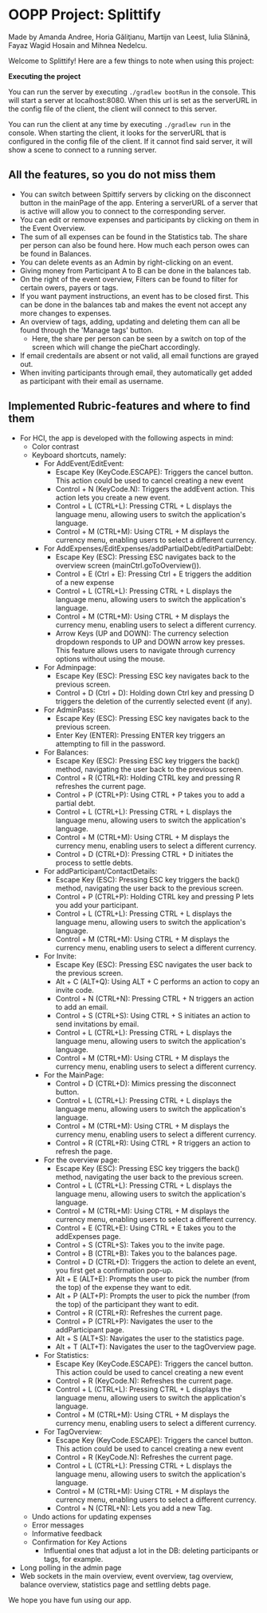 # OOPP Project: Splittify
Made by Amanda Andree, Horia Găliţianu, Martijn van Leest, Iulia Slănină, Fayaz Wagid Hosain and Mihnea Nedelcu.

Welcome to Splittify! Here are a few things to note when using this project:

**Executing the project**

You can run the server by executing `./gradlew bootRun` in the console. This will start a server at localhost:8080.
When this url is set as the serverURL in the config file of the client, the client will connect to this server.

You can run the client at any time by executing `./gradlew run` in the console. When starting the client, it looks for the serverURL that is configured in the config file of the client. If it cannot find said server, it will show a scene to connect to a running server.

**All the features, so you do not miss them**
-
- You can switch between Spittify servers by clicking on the disconnect button in the mainPage of the app. Entering a serverURL of a server that is active will allow you to connect to the corresponding server.
- You can edit or remove expenses and participants by clicking on them in the Event Overview.
- The sum of all expenses can be found in the Statistics tab. The share per person can also be found here. How much each person owes can be found in Balances.
- You can delete events as an Admin by right-clicking on an event.
- Giving money from Participant A to B can be done in the balances tab.
- On the right of the event overview, Filters can be found to filter for certain owers, payers or tags.
- If you want payment instructions, an event has to be closed first. This can be done in the balances tab and makes the event not accept any more changes to expenses.
- An overview of tags, adding, updating and deleting them can all be found through the 'Manage tags' button.
    - Here, the share per person can be seen by a switch on top of the screen which will change the pieChart accordingly.
- If email credentails are absent or not valid, all email functions are grayed out.
- When inviting participants through email, they automatically get added as participant with their email as username.

**Implemented Rubric-features and where to find them**
- 
- For HCI, the app is developed with the following aspects in mind:
    - Color contrast
    - Keyboard shortcuts, namely:
        - For AddEvent/EditEvent:   
          - Escape Key (KeyCode.ESCAPE):
            Triggers the cancel button. This action could be used to cancel creating a new event 
          - Control + N (KeyCode.N):
            Triggers the addEvent action. This action lets you create a new event.
          - Control + L (CTRL+L): Pressing CTRL + L displays the language menu, allowing users to switch the application's language.
          - Control + M (CTRL+M): Using CTRL + M displays the currency menu, enabling users to select a different currency.
        - For AddExpenses/EditExpenses/addPartialDebt/editPartialDebt: 
          - Escape Key (ESC): Pressing ESC navigates back to the overview screen (mainCtrl.goToOverview()). 
          - Control + E (Ctrl + E): Pressing Ctrl + E triggers the addition of a new expense 
          - Control + L (CTRL+L): Pressing CTRL + L displays the language menu, allowing users to switch the application's language.
          - Control + M (CTRL+M): Using CTRL + M displays the currency menu, enabling users to select a different currency.
          - Arrow Keys (UP and DOWN): The currency selection dropdown responds to UP and DOWN arrow key presses. This feature allows users to navigate through currency options without using the mouse.
        - For Adminpage: 
          - Escape Key (ESC): Pressing ESC key navigates back to the previous screen. 
          - Control + D (Ctrl + D): Holding down Ctrl key and pressing D triggers the deletion of the currently selected event (if any).
        - For AdminPass:
          - Escape Key (ESC): Pressing ESC key navigates back to the previous screen.
          - Enter Key (ENTER): Pressing ENTER key triggers an attempting to fill in the password.
        - For Balances:
          - Escape Key (ESC): Pressing ESC key triggers the back() method, navigating the user back to the previous screen.
          - Control + R (CTRL+R): Holding CTRL key and pressing R refreshes the current page.
          - Control + P (CTRL+P): Using CTRL + P takes you to add a partial debt.
          - Control + L (CTRL+L): Pressing CTRL + L displays the language menu, allowing users to switch the application's language.
          - Control + M (CTRL+M): Using CTRL + M displays the currency menu, enabling users to select a different currency.
          - Control + D (CTRL+D): Pressing CTRL + D initiates the process to settle debts.
        - For addParticipant/ContactDetails: 
          - Escape Key (ESC): Pressing ESC key triggers the back() method, navigating the user back to the previous screen.
          - Control + P (CTRL+P): Holding CTRL key and pressing P lets you add your participant.
          - Control + L (CTRL+L): Pressing CTRL + L displays the language menu, allowing users to switch the application's language.
          - Control + M (CTRL+M): Using CTRL + M displays the currency menu, enabling users to select a different currency.
        - For Invite:
          - Escape Key (ESC): Pressing ESC navigates the user back to the previous screen.
          - Alt + C (ALT+Q): Using ALT + C performs an action to copy an invite code.
          - Control + N (CTRL+N): Pressing CTRL + N triggers an action to add an email.
          - Control + S (CTRL+S): Using CTRL + S initiates an action to send invitations by email.
          - Control + L (CTRL+L): Pressing CTRL + L displays the language menu, allowing users to switch the application's language.
          - Control + M (CTRL+M): Using CTRL + M displays the currency menu, enabling users to select a different currency.
        - For the MainPage:
          - Control + D (CTRL+D): Mimics pressing the disconnect button.
          - Control + L (CTRL+L): Pressing CTRL + L displays the language menu, allowing users to switch the application's language.
          - Control + M (CTRL+M): Using CTRL + M displays the currency menu, enabling users to select a different currency. 
          - Control + R (CTRL+R): Using CTRL + R triggers an action to refresh the page. 
        - For the overview page:
          - Escape Key (ESC): Pressing ESC key triggers the back() method, navigating the user back to the previous screen.
          - Control + L (CTRL+L): Pressing CTRL + L displays the language menu, allowing users to switch the application's language.
          - Control + M (CTRL+M): Using CTRL + M displays the currency menu, enabling users to select a different currency.
          - Control + E (CTRL+E): Using CTRL + E takes you to the addExpenses page. 
          - Control + S (CTRL+S): Takes you to the invite page. 
          - Control + B (CTRL+B): Takes you to the balances page. 
          - Control + D (CTRL+D): Triggers the action to delete an event, you first get a confirmation pop-up.
          - Alt + E (ALT+E): Prompts the user to pick the number (from the top) of the expense they want to edit. 
          - Alt + P (ALT+P): Prompts the user to pick the number (from the top) of the participant they want to edit.
          - Control + R (CTRL+R): Refreshes the current page. 
          - Control + P (CTRL+P): Navigates the user to the addParticipant page. 
          - Alt + S (ALT+S): Navigates the user to the statistics page. 
          - Alt + T (ALT+T): Navigates the user to the tagOverview page. 
      - For Statistics:
          - Escape Key (KeyCode.ESCAPE):
            Triggers the cancel button. This action could be used to cancel creating a new event
          - Control + R (KeyCode.N): Refreshes the current page. 
          - Control + L (CTRL+L): Pressing CTRL + L displays the language menu, allowing users to switch the application's language.
          - Control + M (CTRL+M): Using CTRL + M displays the currency menu, enabling users to select a different currency.
      - For TagOverview:
          - Escape Key (KeyCode.ESCAPE):
            Triggers the cancel button. This action could be used to cancel creating a new event
          - Control + R (KeyCode.N): Refreshes the current page.
          - Control + L (CTRL+L): Pressing CTRL + L displays the language menu, allowing users to switch the application's language.
          - Control + M (CTRL+M): Using CTRL + M displays the currency menu, enabling users to select a different currency.
          - Control + N (CTRL+N): Lets you add a new Tag. 
  - Undo actions for updating expenses
  - Error messages
  - Informative feedback
  - Confirmation for Key Actions
      - Influential ones that adjust a lot in the DB: deleting participants or tags, for example.
- Long polling in the admin page
- Web sockets in the main overview, event overview, tag overview, balance overview, statistics page and settling debts page.


We hope you have fun using our app.
